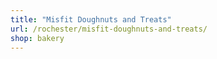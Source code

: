 ```yaml
---
title: "Misfit Doughnuts and Treats"
url: /rochester/misfit-doughnuts-and-treats/
shop: bakery
---
```

